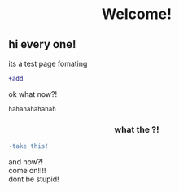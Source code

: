 
<div align="center">
<h1>Welcome!</h1>
</div>
<h2>hi every one!</h2>
<p>its a test page fomating</p>

````diff
+add
````
<p>ok what now?!</p>

`
hahahahahahah
`
<div align = "center">
  <h3>what the ?!</h3>
  </div>
  
  ````diff
  -take this!
  ````
  and now?!<br />
  come on!!!!<br /> dont be stupid!<br />
